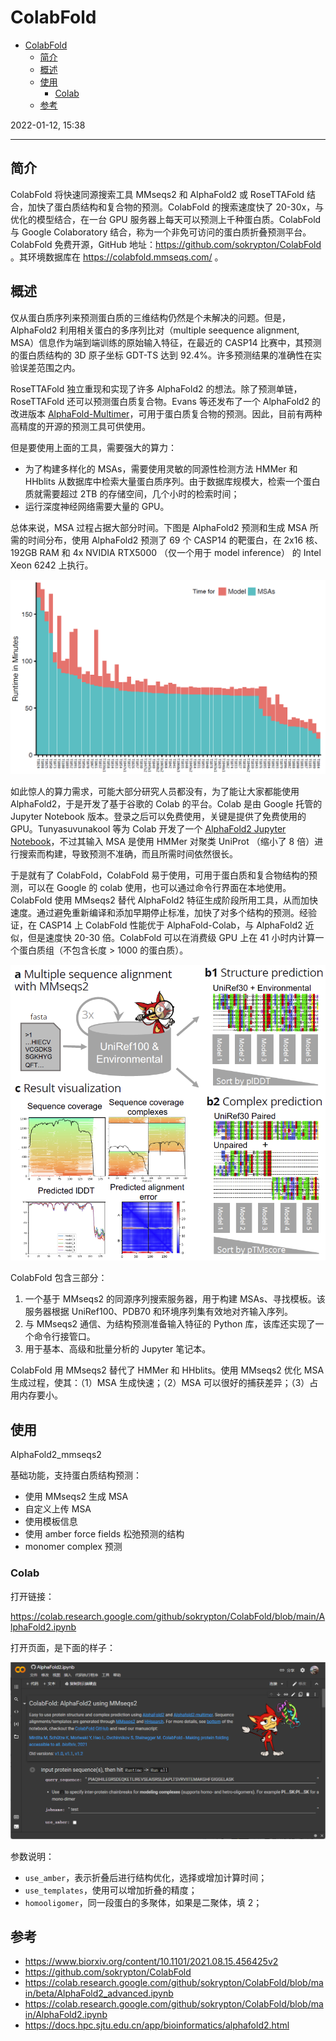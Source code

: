 # ColabFold

- [ColabFold](#colabfold)
  - [简介](#简介)
  - [概述](#概述)
  - [使用](#使用)
    - [Colab](#colab)
  - [参考](#参考)

2022-01-12, 15:38
***

## 简介

ColabFold 将快速同源搜索工具 MMseqs2 和 AlphaFold2 或 RoseTTAFold 结合，加快了蛋白质结构和复合物的预测。ColabFold 的搜索速度快了 20-30x，与优化的模型结合，在一台 GPU 服务器上每天可以预测上千种蛋白质。ColabFold 与 Google Colaboratory 结合，称为一个非免可访问的蛋白质折叠预测平台。ColabFold 免费开源，GitHub 地址：https://github.com/sokrypton/ColabFold 。其环境数据库在 https://colabfold.mmseqs.com/ 。

## 概述

仅从蛋白质序列来预测蛋白质的三维结构仍然是个未解决的问题。但是，AlphaFold2 利用相关蛋白的多序列比对（multiple seequence alignment, MSA）信息作为端到端训练的原始输入特征，在最近的 CASP14 比赛中，其预测的蛋白质结构的 3D 原子坐标 GDT-TS 达到 92.4%。许多预测结果的准确性在实验误差范围之内。

RoseTTAFold 独立重现和实现了许多 AlphaFold2 的想法。除了预测单链，RoseTTAFold 还可以预测蛋白质复合物。Evans 等还发布了一个 AlphaFold2 的改进版本 [AlphaFold-Multimer](https://www.biorxiv.org/content/10.1101/2021.10.04.463034v1)，可用于蛋白质复合物的预测。因此，目前有两种高精度的开源的预测工具可供使用。

但是要使用上面的工具，需要强大的算力：

- 为了构建多样化的 MSAs，需要使用灵敏的同源性检测方法 HMMer 和 HHblits 从数据库中检索大量蛋白质序列。由于数据库规模大，检索一个蛋白质就需要超过 2TB 的存储空间，几个小时的检索时间；
- 运行深度神经网络需要大量的 GPU。

总体来说，MSA 过程占据大部分时间。下图是 AlphaFold2 预测和生成 MSA 所需的时间分布，使用 AlphaFold2 预测了 69 个 CASP14 的靶蛋白，在 2x16 核、192GB RAM 和 4x NVIDIA RTX5000 （仅一个用于 model inference） 的 Intel Xeon 6242 上执行。

![](images/2022-01-12-15-27-03.png)

如此惊人的算力需求，可能大部分研究人员都没有，为了能让大家都能使用 AlphaFold2，于是开发了基于谷歌的 Colab 的平台。Colab 是由 Google 托管的 Jupyter Notebook 版本。登录之后可以免费使用，关键是提供了免费使用的 GPU。Tunyasuvunakool 等为 Colab 开发了一个 [AlphaFold2 Jupyter Notebook](https://colab.research.google.com/github/deepmind/alphafold/blob/main/notebooks/AlphaFold.ipynb)，不过其输入 MSA 是使用 HMMer 对聚类 UniProt （缩小了 8 倍）进行搜索而构建，导致预测不准确，而且所需时间依然很长。

于是就有了 ColabFold，ColabFold 易于使用，可用于蛋白质和复合物结构的预测，可以在 Google 的 colab 使用，也可以通过命令行界面在本地使用。ColabFold 使用 MMseqs2 替代 AlphaFold2 特征生成阶段所用工具，从而加快速度。通过避免重新编译和添加早期停止标准，加快了对多个结构的预测。经验证，在 CASP14 上 ColabFold 性能优于 AlphaFold-Colab，与  AlphaFold2 近似，但是速度快 20-30 倍。ColabFold 可以在消费级 GPU 上在 41 小时内计算一个蛋白质组（不包含长度 > 1000 的蛋白质）。

![](images/2022-01-12-15-47-29.png)

ColabFold 包含三部分：

1. 一个基于 MMseqs2 的同源序列搜索服务器，用于构建 MSAs、寻找模板。该服务器根据 UniRef100、PDB70 和环境序列集有效地对齐输入序列。
2. 与 MMseqs2 通信、为结构预测准备输入特征的 Python 库，该库还实现了一个命令行接管口。
3. 用于基本、高级和批量分析的 Jupyter 笔记本。

ColabFold 用 MMseqs2 替代了 HMMer 和 HHblits。使用 MMseqs2 优化 MSA 生成过程，使其：（1）MSA 生成快速；（2）MSA 可以很好的捕获差异；（3）占用内存要小。

## 使用

AlphaFold2_mmseqs2

基础功能，支持蛋白质结构预测：

- 使用 MMseqs2 生成 MSA
- 自定义上传 MSA
- 使用模板信息
- 使用 amber force fields 松弛预测的结构
- monomer complex 预测

### Colab

打开链接：

https://colab.research.google.com/github/sokrypton/ColabFold/blob/main/AlphaFold2.ipynb

打开页面，是下面的样子：

![](images/2022-01-14-17-09-41.png)

参数说明：

- `use_amber`，表示折叠后进行结构优化，选择或增加计算时间；
- `use_templates`，使用可以增加折叠的精度；
- `homooligomer`，同一段蛋白的多聚体，如果是二聚体，填 2；

## 参考

- https://www.biorxiv.org/content/10.1101/2021.08.15.456425v2
- https://github.com/sokrypton/ColabFold
- https://colab.research.google.com/github/sokrypton/ColabFold/blob/main/beta/AlphaFold2_advanced.ipynb
- https://colab.research.google.com/github/sokrypton/ColabFold/blob/main/AlphaFold2.ipynb
- https://docs.hpc.sjtu.edu.cn/app/bioinformatics/alphafold2.html
